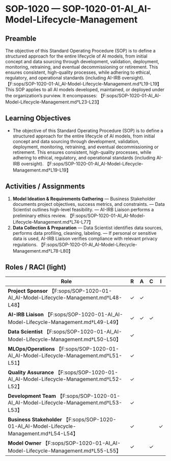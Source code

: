 # SOP-1020 — SOP-1020-01-AI\_AI-Model-Lifecycle-Management

## Preamble
The objective of this Standard Operating Procedure (SOP) is to define a structured approach for the entire lifecycle of AI models, from initial concept and data sourcing through development, validation, deployment, monitoring, retraining, and eventual decommissioning or retirement. This ensures consistent, high-quality processes, while adhering to ethical, regulatory, and operational standards (including AI-IRB oversight). 【F:sops/SOP-1020-01-AI_AI-Model-Lifecycle-Management.md†L19-L19】
This SOP applies to all AI models developed, maintained, or deployed under the organization’s purview. It encompasses: 【F:sops/SOP-1020-01-AI_AI-Model-Lifecycle-Management.md†L23-L23】

## Learning Objectives
- The objective of this Standard Operating Procedure (SOP) is to define a structured approach for the entire lifecycle of AI models, from initial concept and data sourcing through development, validation, deployment, monitoring, retraining, and eventual decommissioning or retirement. This ensures consistent, high-quality processes, while adhering to ethical, regulatory, and operational standards (including AI-IRB oversight). 【F:sops/SOP-1020-01-AI_AI-Model-Lifecycle-Management.md†L19-L19】

## Activities / Assignments
1) **Model Ideation & Requirements Gathering** — Business Stakeholder documents project objectives, success metrics, and constraints. — Data Scientist outlines high-level feasibility. — AI-IRB Liaison performs a preliminary ethics review. 【F:sops/SOP-1020-01-AI_AI-Model-Lifecycle-Management.md†L74-L77】
2) **Data Collection & Preparation** — Data Scientist identifies data sources, performs data profiling, cleaning, labeling. — If personal or sensitive data is used, AI-IRB Liaison verifies compliance with relevant privacy regulations. 【F:sops/SOP-1020-01-AI_AI-Model-Lifecycle-Management.md†L78-L80】

## Roles / RACI (light)
| Role | R | A | C | I |
|---|---|---|---|---|
| **Project Sponsor** 【F:sops/SOP-1020-01-AI_AI-Model-Lifecycle-Management.md†L48-L48】 | ✓ | ✓ |  |  |
| **AI-IRB Liaison** 【F:sops/SOP-1020-01-AI_AI-Model-Lifecycle-Management.md†L49-L49】 | ✓ | ✓ | ✓ |  |
| **Data Scientist** 【F:sops/SOP-1020-01-AI_AI-Model-Lifecycle-Management.md†L50-L50】 | ✓ |  |  |  |
| **MLOps/Operations** 【F:sops/SOP-1020-01-AI_AI-Model-Lifecycle-Management.md†L51-L51】 | ✓ |  |  |  |
| **Quality Assurance** 【F:sops/SOP-1020-01-AI_AI-Model-Lifecycle-Management.md†L52-L52】 | ✓ |  |  |  |
| **Development Team** 【F:sops/SOP-1020-01-AI_AI-Model-Lifecycle-Management.md†L53-L53】 | ✓ |  |  |  |
| **Business Stakeholder** 【F:sops/SOP-1020-01-AI_AI-Model-Lifecycle-Management.md†L54-L54】 | ✓ |  |  | ✓ |
| **Model Owner** 【F:sops/SOP-1020-01-AI_AI-Model-Lifecycle-Management.md†L55-L55】 | ✓ |  | ✓ |  |
